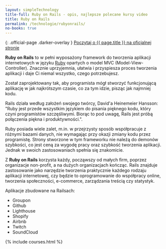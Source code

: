 ```yaml
---
layout: simpleTechnology
title-full: Ruby on Rails - opis, najlepsze polecane kursy video
title: Ruby on Rails
permalink: /technologie/rubyonrails/
no-books: true
---
```


{: .official-page .darker-overlay }
[Poczytaj o {{ page.title }} na oficjalnej stronie](https://rubyonrails.org/)

**Ruby on Rails** to w pełni wyposażony framework do tworzenia aplikacji internetowych w
języku [Ruby](/technologie/ruby) opartych o model MVC (Model-View-Controller). Znacznie uprzyjemnia, ułatwia i
przyspiesza proces tworzenia aplikacji i daje Ci niemal wszystko, czego potrzebujesz.

Został zaprojektowany tak, aby programista mógł stworzyć funkcjonującą aplikację w jak najkrótszym czasie, co za tym
idzie, pisząc jak najmniej kodu.

Rails działa według założeń swojego twórcy, David'a Heinemeier Hansson: "Ruby jest przede wszystkim językiem do pisania
pięknego kodu, który czyni programistów szczęśliwymi. Biorąc to pod uwagę, Rails jest próbą połączenia piękna i
produktywności.".

Ruby posiada wiele zalet, m.in. w przejrzysty sposób współpracuje z różnymi bazami danych, nie wymagając przy okazji
zmiany kodu przez programistę. Strony stworzone w tym frameworku nie należą do demonów szybkości, co jest ceną za wygodę
pracy oraz szybkość tworzenia aplikacji. Jednak w swoich zastosowaniach spełnia się znakomicie.

Z **Ruby on Rails** korzysta każdy, począwszy od małych firm, poprzez organizacje non-profit, a na dużych organizacjach
kończąc. Rails znajduje zastosowanie jako narzędzie tworzenia praktycznie każdego rodzaju aplikacji internetowej, czy
będzie to oprogramowanie do współpracy online, tworzenia społeczności, e-commerce, zarządzania treścią czy statystyk.

Aplikacje zbudowane na Railsach:

- Groupon
- Github
- Lighthouse
- Shopify
- Airbnb
- Twitch
- SoundCloud

{% include courses.html %}
